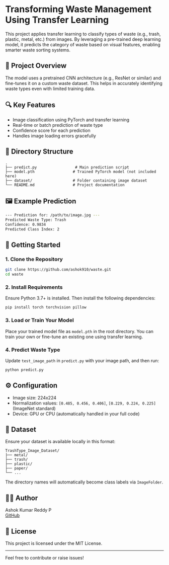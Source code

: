 # Transforming Waste Management Using Transfer Learning

This project applies transfer learning to classify types of waste (e.g., trash, plastic, metal, etc.) from images. By leveraging a pre-trained deep learning model, it predicts the category of waste based on visual features, enabling smarter waste sorting systems.

## 🧠 Project Overview

The model uses a pretrained CNN architecture (e.g., ResNet or similar) and fine-tunes it on a custom waste dataset. This helps in accurately identifying waste types even with limited training data.

## 🔍 Key Features

- Image classification using PyTorch and transfer learning
- Real-time or batch prediction of waste type
- Confidence score for each prediction
- Handles image loading errors gracefully

## 📁 Directory Structure

```
.
├── predict.py                 # Main prediction script
├── model.pth                 # Trained PyTorch model (not included here)
├── dataset/                  # Folder containing image dataset
└── README.md                 # Project documentation
```

## 🖼️ Example Prediction

```bash
--- Prediction for: /path/to/image.jpg ---
Predicted Waste Type: Trash
Confidence: 0.9834
Predicted Class Index: 2
```

## 🚀 Getting Started

### 1. Clone the Repository

```bash
git clone https://github.com/ashok910/waste.git
cd waste
```

### 2. Install Requirements

Ensure Python 3.7+ is installed. Then install the following dependencies:

```bash
pip install torch torchvision pillow
```

### 3. Load or Train Your Model

Place your trained model file as `model.pth` in the root directory. You can train your own or fine-tune an existing one using transfer learning.

### 4. Predict Waste Type

Update `test_image_path` in `predict.py` with your image path, and then run:

```bash
python predict.py
```

## ⚙️ Configuration

- Image size: 224x224
- Normalization values: `[0.485, 0.456, 0.406]`, `[0.229, 0.224, 0.225]` (ImageNet standard)
- Device: GPU or CPU (automatically handled in your full code)

## 🧪 Dataset

Ensure your dataset is available locally in this format:

```
TrashType_Image_Dataset/
├── metal/
├── trash/
├── plastic/
├── paper/
└── ...
```

The directory names will automatically become class labels via `ImageFolder`.

## 👨‍💻 Author

Ashok Kumar Reddy P  
[GitHub](https://github.com/ashok910)

## 📄 License

This project is licensed under the MIT License.

---

Feel free to contribute or raise issues!
